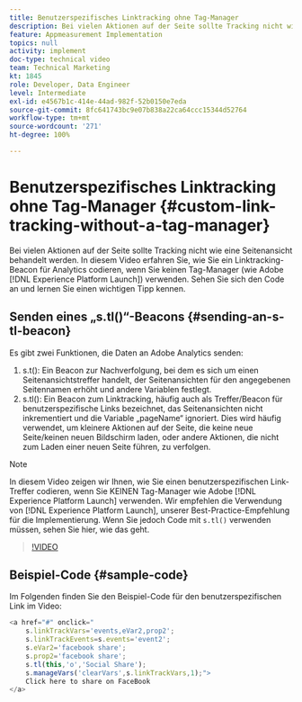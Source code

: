 ```yaml
---
title: Benutzerspezifisches Linktracking ohne Tag-Manager
description: Bei vielen Aktionen auf der Seite sollte Tracking nicht wie eine Seitenansicht behandelt werden. In diesem Video erfahren Sie, wie Sie ein Linktracking-Beacon für Analytics codieren, wenn Sie keinen Tag-Manager (wie Experience Platform Launch) verwenden. Sehen Sie sich den Code an und lernen Sie einen wichtigen Tipp kennen.
feature: Appmeasurement Implementation
topics: null
activity: implement
doc-type: technical video
team: Technical Marketing
kt: 1845
role: Developer, Data Engineer
level: Intermediate
exl-id: e4567b1c-414e-44ad-982f-52b0150e7eda
source-git-commit: 8fc641743bc9e07b838a22ca64ccc15344d52764
workflow-type: tm+mt
source-wordcount: '271'
ht-degree: 100%

---
```


# Benutzerspezifisches Linktracking ohne Tag-Manager {#custom-link-tracking-without-a-tag-manager}

Bei vielen Aktionen auf der Seite sollte Tracking nicht wie eine Seitenansicht behandelt werden. In diesem Video erfahren Sie, wie Sie ein Linktracking-Beacon für Analytics codieren, wenn Sie keinen Tag-Manager (wie Adobe [!DNL Experience Platform Launch]) verwenden. Sehen Sie sich den Code an und lernen Sie einen wichtigen Tipp kennen.

## Senden eines „s.tl()“-Beacons {#sending-an-s-tl-beacon}

Es gibt zwei Funktionen, die Daten an Adobe Analytics senden:

1. s.t(): Ein Beacon zur Nachverfolgung, bei dem es sich um einen Seitenansichtstreffer handelt, der Seitenansichten für den angegebenen Seitennamen erhöht und andere Variablen festlegt.
1. s.tl(): Ein Beacon zum Linktracking, häufig auch als Treffer/Beacon für benutzerspezifische Links bezeichnet, das Seitenansichten nicht inkrementiert und die Variable „pageName“ ignoriert. Dies wird häufig verwendet, um kleinere Aktionen auf der Seite, die keine neue Seite/keinen neuen Bildschirm laden, oder andere Aktionen, die nicht zum Laden einer neuen Seite führen, zu verfolgen.

>[!NOTE]
>
>In diesem Video zeigen wir Ihnen, wie Sie einen benutzerspezifischen Link-Treffer codieren, wenn Sie KEINEN Tag-Manager wie Adobe [!DNL Experience Platform Launch] verwenden. Wir empfehlen die Verwendung von [!DNL Experience Platform Launch], unserer Best-Practice-Empfehlung für die Implementierung. Wenn Sie jedoch Code mit `s.tl()` verwenden müssen, sehen Sie hier, wie das geht.

>[!VIDEO](https://video.tv.adobe.com/v/25832/?quality=12&learn=on)

## Beispiel-Code {#sample-code}

Im Folgenden finden Sie den Beispiel-Code für den benutzerspezifischen Link im Video:

```JavaScript
<a href="#" onclick="
    s.linkTrackVars='events,eVar2,prop2';
    s.linkTrackEvents=s.events='event2';
    s.eVar2='facebook share';
    s.prop2='facebook share';
    s.tl(this,'o','Social Share');
    s.manageVars('clearVars',s.linkTrackVars,1);">
    Click here to share on FaceBook
</a>
```
